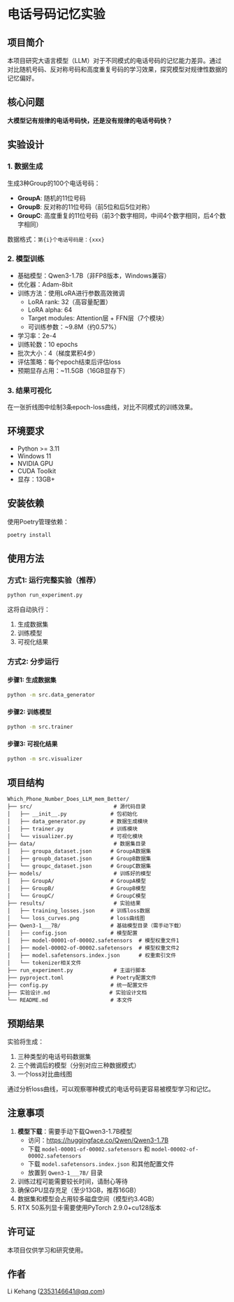 # 电话号码记忆实验

## 项目简介

本项目研究大语言模型（LLM）对于不同模式的电话号码的记忆能力差异。通过对比随机号码、反对称号码和高度重复号码的学习效果，探究模型对规律性数据的记忆偏好。

## 核心问题

**大模型记有规律的电话号码快，还是没有规律的电话号码快？**

## 实验设计

### 1. 数据生成
生成3种Group的100个电话号码：
- **GroupA**: 随机的11位号码
- **GroupB**: 反对称的11位号码（前5位和后5位对称）
- **GroupC**: 高度重复的11位号码（前3个数字相同，中间4个数字相同，后4个数字相同）

数据格式：`第{i}个电话号码是：{xxx}`

### 2. 模型训练
- 基础模型：Qwen3-1.7B（非FP8版本，Windows兼容）
- 优化器：Adam-8bit
- 训练方法：使用LoRA进行参数高效微调
  - LoRA rank: 32（高容量配置）
  - LoRA alpha: 64
  - Target modules: Attention层 + FFN层（7个模块）
  - 可训练参数：~9.8M（约0.57%）
- 学习率：2e-4
- 训练轮数：10 epochs
- 批次大小：4（梯度累积4步）
- 评估策略：每个epoch结束后评估loss
- 预期显存占用：~11.5GB（16GB显存下）

### 3. 结果可视化
在一张折线图中绘制3条epoch-loss曲线，对比不同模式的训练效果。

## 环境要求

- Python >= 3.11
- Windows 11
- NVIDIA GPU
- CUDA Toolkit
- 显存：13GB+

## 安装依赖

使用Poetry管理依赖：

```bash
poetry install
```

## 使用方法

### 方式1: 运行完整实验（推荐）

```bash
python run_experiment.py
```

这将自动执行：
1. 生成数据集
2. 训练模型
3. 可视化结果

### 方式2: 分步运行

#### 步骤1: 生成数据集
```bash
python -m src.data_generator
```

#### 步骤2: 训练模型
```bash
python -m src.trainer
```

#### 步骤3: 可视化结果
```bash
python -m src.visualizer
```

## 项目结构

```
Which_Phone_Number_Does_LLM_mem_Better/
├── src/                          # 源代码目录
│   ├── __init__.py              # 包初始化
│   ├── data_generator.py        # 数据生成模块
│   ├── trainer.py               # 训练模块
│   └── visualizer.py            # 可视化模块
├── data/                         # 数据集目录
│   ├── groupa_dataset.json      # GroupA数据集
│   ├── groupb_dataset.json      # GroupB数据集
│   └── groupc_dataset.json      # GroupC数据集
├── models/                       # 训练好的模型
│   ├── GroupA/                  # GroupA模型
│   ├── GroupB/                  # GroupB模型
│   └── GroupC/                  # GroupC模型
├── results/                      # 实验结果
│   ├── training_losses.json     # 训练loss数据
│   └── loss_curves.png          # loss曲线图
├── Qwen3-1___7B/                # 基础模型目录（需手动下载）
│   ├── config.json              # 模型配置
│   ├── model-00001-of-00002.safetensors  # 模型权重文件1
│   ├── model-00002-of-00002.safetensors  # 模型权重文件2
│   ├── model.safetensors.index.json      # 权重索引文件
│   └── tokenizer相关文件
├── run_experiment.py             # 主运行脚本
├── pyproject.toml               # Poetry配置文件
├── config.py                    # 统一配置文件
├── 实验设计.md                   # 实验设计文档
└── README.md                    # 本文件
```

## 预期结果

实验将生成：
1. 三种类型的电话号码数据集
2. 三个微调后的模型（分别对应三种数据模式）
3. 一个loss对比曲线图

通过分析loss曲线，可以观察哪种模式的电话号码更容易被模型学习和记忆。

## 注意事项

1. **模型下载**：需要手动下载Qwen3-1.7B模型
   - 访问：https://huggingface.co/Qwen/Qwen3-1.7B
   - 下载 `model-00001-of-00002.safetensors` 和 `model-00002-of-00002.safetensors`
   - 下载 `model.safetensors.index.json` 和其他配置文件
   - 放置到 `Qwen3-1___7B/` 目录
2. 训练过程可能需要较长时间，请耐心等待
3. 确保GPU显存充足（至少13GB，推荐16GB）
4. 数据集和模型会占用较多磁盘空间（模型约3.4GB）
5. RTX 50系列显卡需要使用PyTorch 2.9.0+cu128版本

## 许可证

本项目仅供学习和研究使用。

## 作者

Li Kehang (2353146641@qq.com)

